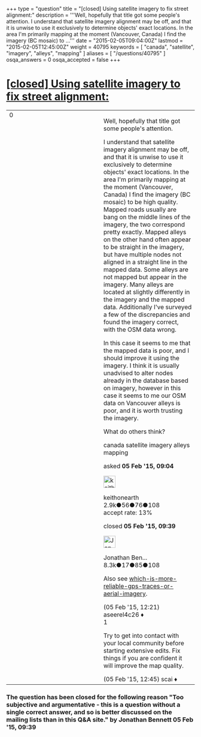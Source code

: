 +++
type = "question"
title = "[closed] Using satellite imagery to fix street alignment:"
description = '''Well, hopefully that title got some people&#x27;s attention.  I understand that satellite imagery alignment may be off, and that it is unwise to use it exclusively to determine objects&#x27; exact locations. In the area I&#x27;m primarily mapping at the moment (Vancouver, Canada) I find the imagery (BC mosaic) to ...'''
date = "2015-02-05T09:04:00Z"
lastmod = "2015-02-05T12:45:00Z"
weight = 40795
keywords = [ "canada", "satellite", "imagery", "alleys", "mapping" ]
aliases = [ "/questions/40795" ]
osqa_answers = 0
osqa_accepted = false
+++

<div class="headNormal">

# [\[closed\] Using satellite imagery to fix street alignment:](/questions/40795/using-satellite-imagery-to-fix-street-alignment)

</div>

<div id="main-body">

<div id="askform">

<table id="question-table" style="width:100%;">
<colgroup>
<col style="width: 50%" />
<col style="width: 50%" />
</colgroup>
<tbody>
<tr>
<td style="width: 30px; vertical-align: top"><div class="vote-buttons">
<span id="post-40795-upvote" class="ajax-command post-vote up" rel="nofollow" title="I like this post (click again to cancel)"> </span>
<div id="post-40795-score" class="post-score" title="current number of votes">
0
</div>
<span id="post-40795-downvote" class="ajax-command post-vote down" rel="nofollow" title="I dont like this post (click again to cancel)"> </span> <span id="favorite-mark" class="ajax-command favorite-mark" rel="nofollow" title="mark/unmark this question as favorite (click again to cancel)"> </span>
<div id="favorite-count" class="favorite-count">
&#10;</div>
</div></td>
<td><div id="item-right">
<div class="question-body">
<p>Well, hopefully that title got some people's attention.</p>
<p>I understand that satellite imagery alignment may be off, and that it is unwise to use it exclusively to determine objects' exact locations. In the area I'm primarily mapping at the moment (Vancouver, Canada) I find the imagery (BC mosaic) to be high quality. Mapped roads usually are bang on the middle lines of the imagery, the two correspond pretty exactly. Mapped alleys on the other hand often appear to be straight in the imagery, but have multiple nodes not aligned in a straight line in the mapped data. Some alleys are not mapped but appear in the imagery. Many alleys are located at slightly differently in the imagery and the mapped data. Additionally I've surveyed a few of the discrepancies and found the imagery correct, with the OSM data wrong.</p>
<p>In this case it seems to me that the mapped data is poor, and I should improve it using the imagery. I think it is usually unadvised to alter nodes already in the database based on imagery, however in this case it seems to me our OSM data on Vancouver alleys is poor, and it is worth trusting the imagery.</p>
<p>What do others think?</p>
</div>
<div id="question-tags" class="tags-container tags">
<span class="post-tag tag-link-canada" rel="tag" title="see questions tagged &#39;canada&#39;">canada</span> <span class="post-tag tag-link-satellite" rel="tag" title="see questions tagged &#39;satellite&#39;">satellite</span> <span class="post-tag tag-link-imagery" rel="tag" title="see questions tagged &#39;imagery&#39;">imagery</span> <span class="post-tag tag-link-alleys" rel="tag" title="see questions tagged &#39;alleys&#39;">alleys</span> <span class="post-tag tag-link-mapping" rel="tag" title="see questions tagged &#39;mapping&#39;">mapping</span>
</div>
<div id="question-controls" class="post-controls">
&#10;</div>
<div class="post-update-info-container">
<div class="post-update-info post-update-info-user">
<p>asked <strong>05 Feb '15, 09:04</strong></p>
<img src="https://secure.gravatar.com/avatar/f88a467aa884aeb760041004f62448ee?s=32&amp;d=identicon&amp;r=g" class="gravatar" width="32" height="32" alt="keithonearth&#39;s gravatar image" />
<p><span>keithonearth</span><br />
<span class="score" title="2939 reputation points"><span>2.9k</span></span><span title="56 badges"><span class="badge1">●</span><span class="badgecount">56</span></span><span title="76 badges"><span class="silver">●</span><span class="badgecount">76</span></span><span title="108 badges"><span class="bronze">●</span><span class="badgecount">108</span></span><br />
<span class="accept_rate" title="Rate of the user&#39;s accepted answers">accept rate:</span> <span title="keithonearth has 3 accepted answers">13%</span></p>
</div>
<div class="post-update-info post-update-info-edited">
<p><span> closed <strong>05 Feb '15, 09:39</strong> </span></p>
<img src="https://secure.gravatar.com/avatar/9fe361843971cf8b23dc93517f00b996?s=32&amp;d=identicon&amp;r=g" class="gravatar" width="32" height="32" alt="Jonathan%20Bennett&#39;s gravatar image" />
<p><span>Jonathan Ben...</span><br />
<span class="score" title="8261 reputation points"><span>8.3k</span></span><span title="17 badges"><span class="badge1">●</span><span class="badgecount">17</span></span><span title="85 badges"><span class="silver">●</span><span class="badgecount">85</span></span><span title="108 badges"><span class="bronze">●</span><span class="badgecount">108</span></span></p>
</div>
</div>
<div id="comments-container-40795" class="comments-container">
<span id="40799"></span>
<div id="comment-40799" class="comment">
<div id="post-40799-score" class="comment-score">
&#10;</div>
<div class="comment-text">
<p>Also see <a href="/questions/1200/">which-is-more-reliable-gps-traces-or-aerial-imagery</a>.</p>
</div>
<div id="comment-40799-info" class="comment-info">
<span class="comment-age">(05 Feb '15, 12:21)</span> <span class="comment-user userinfo">aseerel4c26 ♦</span>
</div>
</div>
<span id="40801"></span>
<div id="comment-40801" class="comment">
<div id="post-40801-score" class="comment-score">
1
</div>
<div class="comment-text">
<p>Try to get into contact with your local community before starting extensive edits. Fix things if you are confident it will improve the map quality.</p>
</div>
<div id="comment-40801-info" class="comment-info">
<span class="comment-age">(05 Feb '15, 12:45)</span> <span class="comment-user userinfo">scai ♦</span>
</div>
</div>
</div>
<div id="comment-tools-40795" class="comment-tools">
&#10;</div>
<div class="clear">
&#10;</div>
<div id="comment-40795-form-container" class="comment-form-container">
&#10;</div>
<div class="clear">
&#10;</div>
</div></td>
</tr>
</tbody>
</table>

<div class="question-status" style="margin-bottom:15px">

### The question has been closed for the following reason "Too subjective and argumentative - this is a question without a single correct answer, and so is better discussed on the mailing lists than in this Q&A site." by Jonathan Bennett 05 Feb '15, 09:39

</div>

</div>

</div>

